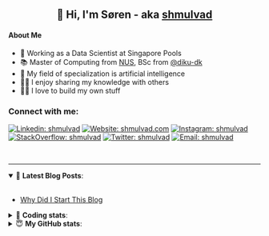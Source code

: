<h2 align="center">
	👋 Hi, I'm Søren - aka <a href="https://shmulvad.com">shmulvad</a>
</h2>

#### About Me
- 🤖 Working as a Data Scientist at Singapore Pools
- 📚 Master of Computing from [NUS], BSc from [@diku-dk]
- 🧠 My field of specialization is artificial intelligence
- 👨‍🏫 I enjoy sharing my knowledge with others
- 👨‍💻 I love to build my own stuff

### Connect with me:

[![Linkedin: shmulvad](https://img.shields.io/badge/shmulvad-blue?style=flat&logo=Linkedin&logoColor=white)][linkedin]
[![Website: shmulvad.com](https://img.shields.io/badge/shmulvad.com-47CCCC?&style=flat&logo=Google-Chrome&logoColor=white)][website]
[![Instagram: shmulvad](https://img.shields.io/badge/-@shmulvad-purple?style=flat&logo=Instagram&logoColor=white)][instagram]
[![StackOverflow: shmulvad](https://img.shields.io/badge/shmulvad-FE7A16?style=flat&logo=stack-overflow&logoColor=white)][stackOverflow]
[![Twitter: shmulvad](https://img.shields.io/badge/@shmulvad-1ca0f1?style=flat&logo=twitter&logoColor=white)][twitter]
[![Email: shmulvad](https://img.shields.io/badge/shmulvad-D14836?style=flat&logo=gmail&logoColor=white)][mail]

<br />

---

<details open>
 <summary>📕 <b>Latest Blog Posts</b>: </summary>

<br>

<!-- BLOG-POST-LIST:START -->
- [Why Did I Start This Blog](https://shmulvad.com/blog/why-did-start-this-blog)
<!-- BLOG-POST-LIST:END -->

</details>

<!-- --- -->

<details>
 <summary>🤖 <b>Coding stats</b>: </summary>

<br>

NOTE: Doesn't track coding at work or work done in environments such as Jupyter Notebooks.

<!--START_SECTION:waka-->
![Code Time](http://img.shields.io/badge/Code%20Time-2%2C446%20hrs%2011%20mins-blue)

**I'm a Night 🦉** 

```text
🌞 Morning                466 commits         ██░░░░░░░░░░░░░░░░░░░░░░░   08.90 % 
🌆 Daytime                1399 commits        ███████░░░░░░░░░░░░░░░░░░   26.72 % 
🌃 Evening                2105 commits        ██████████░░░░░░░░░░░░░░░   40.20 % 
🌙 Night                  1266 commits        ██████░░░░░░░░░░░░░░░░░░░   24.18 % 
```


📊 **This Week I Spent My Time On** 

```text
💬 Programming Languages: 
Python                   5 hrs 47 mins       ████████████████░░░░░░░░░   65.29 % 
Other                    1 hr 28 mins        ████░░░░░░░░░░░░░░░░░░░░░   16.58 % 
Markdown                 56 mins             ███░░░░░░░░░░░░░░░░░░░░░░   10.56 % 
Text                     12 mins             █░░░░░░░░░░░░░░░░░░░░░░░░   02.34 % 
HTML                     11 mins             █░░░░░░░░░░░░░░░░░░░░░░░░   02.09 % 

🔥 Editors: 
VS Code                  7 hrs 7 mins        ████████████████████░░░░░   80.40 % 
Zsh                      1 hr 28 mins        ████░░░░░░░░░░░░░░░░░░░░░   16.58 % 
Sublime Text             16 mins             █░░░░░░░░░░░░░░░░░░░░░░░░   03.02 % 

🐱‍💻 Projects: 
overvaagning-admin       6 hrs 49 mins       ███████████████████░░░░░░   77.06 % 
hit-locator              48 mins             ██░░░░░░░░░░░░░░░░░░░░░░░   09.22 % 
km24-core                48 mins             ██░░░░░░░░░░░░░░░░░░░░░░░   09.18 % 
Unknown Project          16 mins             █░░░░░░░░░░░░░░░░░░░░░░░░   03.02 % 
company-scrapers         4 mins              ░░░░░░░░░░░░░░░░░░░░░░░░░   00.78 % 
```


 Last Updated on 10/04/2024 19:01:43 UTC
<!--END_SECTION:waka-->

</details>

<!-- --- -->

<details>
 <summary>😇 <b>My GitHub stats</b>: </summary>

<br>

<img align="left" alt="shmulvad's Github Stats" src="https://github-readme-stats.vercel.app/api?username=shmulvad&show_icons=true&hide_border=true" />

</details>



[website]: https://shmulvad.com
[twitter]: https://twitter.com/shmulvad
[linkedin]: https://linkedin.com/in/shmulvad
[instagram]: https://instagram.com/shmulvad
[stackOverflow]: https://stackoverflow.com/users/9248793/shmulvad
[mail]: mailto:shmulvad@gmail.com
[@diku-dk]: https://github.com/diku-dk
[github]: https://github.com/shmulvad
[NUS]: https://www.nus.edu.sg